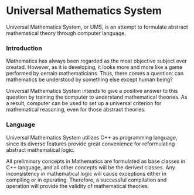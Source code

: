 <!-- Motivation of Universal Mathematics System -->

  <!-- Copyright (C) 2016 Zhang Chang-kai -->
  <!-- Contact via: phy.zhangck@gmail.com -->
  <!-- CC-BY-SA 4.0 International License -->

# Universal Mathematics System

Universal Mathematics System, or UMS, is an attempt to formulate abstract mathematical theory through computer language.

### Introduction

Mathematics has always been regarded as the most objective subject ever created. However, as it is developing, it looks more and more like a game performed by certain mathematicians. Thus, there comes a question: can mathematics be understood by something else except human being?

Universal Mathematics System intends to give a positive answer to this question by training the computer to understand mathematical theories. As a result, computer can be used to set up a universal criterion for mathematical reasoning, even for those abstract theories.

### Language

Universal Mathematics System utilizes C++ as programming language, since its diverse features provide great convenience for reformulating abstract mathematical logic.

All preliminary concepts in Mathematics are formulated as base classes in C++ language, and all other concepts will be the derived classes. Any inconsistency in mathematical logic will cause exceptions either in compiling or in operating. Therefore, a successful compilation and operation will provide the validity of mathematical theories.
